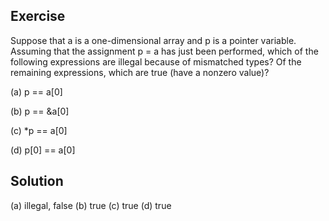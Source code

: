 ## Exercise
Suppose that a is a one-dimensional array and p is a pointer variable. Assuming that the assignment p = a has just been performed, which of the following expressions are illegal because of mismatched types? Of the remaining expressions, which are true (have a nonzero value)?

(a) p == a[0]

(b) p == &a[0]

(c) *p == a[0]

(d) p[0] == a[0]

## Solution
(a) illegal, false
(b) true
(c) true
(d) true
